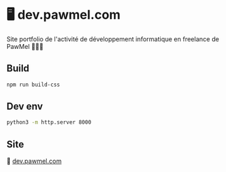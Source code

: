 # 🖥️ dev.pawmel.com

Site portfolio de l'activité de développement informatique en freelance de PawMel 👩🏻‍💻

## Build

```sh
npm run build-css
```

## Dev env

```sh
python3 -m http.server 8000
```

## Site

📍 [dev.pawmel.com](https://www.dev.pawmel.com)